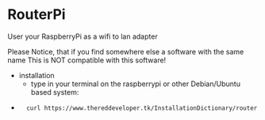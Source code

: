 # RouterPi
User your RaspberryPi as a wifi to lan adapter

Please Notice, that if you find somewhere else a software with the same name This is NOT compatible with this software!

* installation
  * type in your terminal on the raspberrypi or other Debian/Ubuntu based system:
* ```bash
    curl https://www.thereddeveloper.tk/InstallationDictionary/routerpi.install | sudo /bin/bash
  ```
